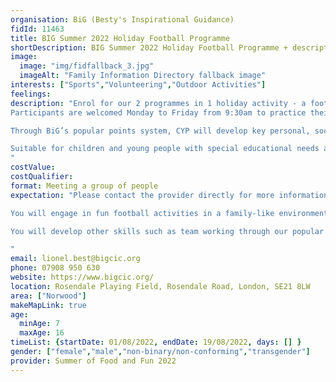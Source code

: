```yaml
---
organisation: BiG (Besty's Inspirational Guidance)
fidId: 11463
title: BIG Summer 2022 Holiday Football Programme
shortDescription: BIG Summer 2022 Holiday Football Programme + description
image:
  image: "img/fidfallback_3.jpg"
  imageAlt: "Family Information Directory fallback image"
interests: ["Sports","Volunteering","Outdoor Activities"]
feelings:
description: "Enrol for our 2 programmes in 1 holiday activity - a football programme for children and young people (CYP) between 7 and 13 years old, and work experience opportunity for teenagers between 14 and 16 years old.  
Participants are welcomed Monday to Friday from 9:30am to practice their starter challenges. The football programme which officially commences at 10am will engage CYP in exciting, fun and developmental activities and football matches throughout the day. The activities provide a lot of physical exercise, and through challenging team challenges, also provide a platform for CYP to exercise their brains with ‘stretchy’ learning, which develop resilience.

Through BiG’s popular points system, CYP will develop key personal, social and transferable skills such as team working and will be educated about healthy lifestyles including nutrition.

Suitable for children and young people with special educational needs and disabilities.
"
costValue: 
costQualifier: 
format: Meeting a group of people
expectation: "Please contact the provider directly for more information regarding delivery times and prices. 

You will engage in fun football activities in a family-like environment. You can be at any level and you will still be welcome and will not feel out of place. You will get lots of physical exercise, and through challenging yourself, with exercise your brain as well as testing yourself in a safe fun environment with ‘stretchy’ learning, which will develop your resilience.

You will develop other skills such as team working through our popular reward system while meeting new friends.

"
email: lionel.best@bigcic.org
phone: 07908 950 630
website: https://www.bigcic.org/
location: Rosendale Playing Field, Rosendale Road, London, SE21 8LW
area: ["Norwood"]
makeMapLink: true
age:
  minAge: 7
  maxAge: 16
timeList: {startDate: 01/08/2022, endDate: 19/08/2022, days: [] }
gender: ["female","male","non-binary/non-conforming","transgender"]
provider: Summer of Food and Fun 2022
---
```



